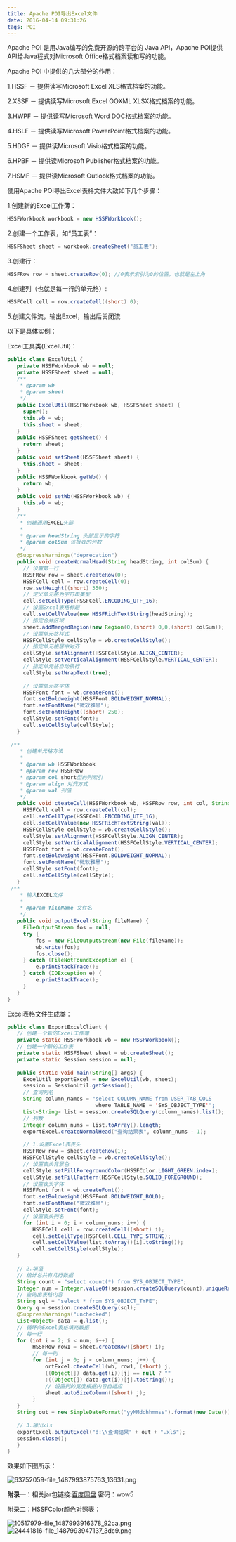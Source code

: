 ```yaml
---
title: Apache POI导出Excel文件
date: 2016-04-14 09:31:26
tags: POI
---
```

Apache POI 是用Java编写的免费开源的跨平台的 Java API，Apache POI提供API给Java程式对Microsoft Office格式档案读和写的功能。
  
Apache POI 中提供的几大部分的作用：
    
1.HSSF － 提供读写Microsoft Excel XLS格式档案的功能。　　

2.XSSF － 提供读写Microsoft Excel OOXML XLSX格式档案的功能。　　

3.HWPF － 提供读写Microsoft Word DOC格式档案的功能。　　

4.HSLF － 提供读写Microsoft PowerPoint格式档案的功能。　　

5.HDGF － 提供读Microsoft Visio格式档案的功能。　　

6.HPBF － 提供读Microsoft Publisher格式档案的功能。　　

7.HSMF － 提供读Microsoft Outlook格式档案的功能。
<!--more-->

使用Apache POI导出Excel表格文件大致如下几个步骤：

1.创建新的Excel工作薄：
```java
HSSFWorkbook workbook = new HSSFWorkbook();﻿​ 
```
2.创建一个工作表，如“员工表”：
```java
HSSFSheet sheet = workbook.createSheet("员工表");﻿​  
```
3.创建行：
```java
HSSFRow row = sheet.createRow(0); //0表示索引为0的位置，也就是左上角
```
4.创建列（也就是每一行的单元格）:
```java
HSSFCell cell = row.createCell((short) 0);﻿​
```
5.创建文件流，输出Excel，输出后关闭流

以下是具体实例：

Excel工具类(ExcelUtil)：
```java
public class ExcelUtil {
   private HSSFWorkbook wb = null;
   private HSSFSheet sheet = null;
   /**
	* @param wb
	* @param sheet
	*/
   public ExcelUtil(HSSFWorkbook wb, HSSFSheet sheet) {
     super();
     this.wb = wb;
     this.sheet = sheet;
   }
   public HSSFSheet getSheet() {
     return sheet;
   }
   public void setSheet(HSSFSheet sheet) {
     this.sheet = sheet;
   }
   public HSSFWorkbook getWb() {
     return wb;
   }
   public void setWb(HSSFWorkbook wb) {
     this.wb = wb;
   }
   /**
    * 创建通用EXCEL头部
    * 
    * @param headString 头部显示的字符
    * @param colSum 该报表的列数
    */
   @SuppressWarnings("deprecation")
   public void createNormalHead(String headString, int colSum) {
     // 设置第一行
     HSSFRow row = sheet.createRow(0);
     HSSFCell cell = row.createCell(0);
     row.setHeight((short) 350);
     // 定义单元格为字符串类型
     cell.setCellType(HSSFCell.ENCODING_UTF_16);
     // 设置Excel表格标题
     cell.setCellValue(new HSSFRichTextString(headString));
     // 指定合并区域
     sheet.addMergedRegion(new Region(0,(short) 0,0,(short) colSum));
     // 设置单元格样式
     HSSFCellStyle cellStyle = wb.createCellStyle();
     // 指定单元格居中对齐
     cellStyle.setAlignment(HSSFCellStyle.ALIGN_CENTER);
     cellStyle.setVerticalAlignment(HSSFCellStyle.VERTICAL_CENTER);
     // 指定单元格自动换行
     cellStyle.setWrapText(true);
 
     // 设置单元格字体
     HSSFFont font = wb.createFont();
     font.setBoldweight(HSSFFont.BOLDWEIGHT_NORMAL);
     font.setFontName("微软雅黑");
     font.setFontHeight((short) 250);
     cellStyle.setFont(font);
     cell.setCellStyle(cellStyle);
   }
 
 /**
    * 创建单元格方法
    * 
    * @param wb HSSFWorkbook
    * @param row HSSFRow
    * @param col short型的列索引
    * @param align 对齐方式
    * @param val 列值
    */
   public void cteateCell(HSSFWorkbook wb, HSSFRow row, int col, String val) {
     HSSFCell cell = row.createCell(col);
     cell.setCellType(HSSFCell.ENCODING_UTF_16);
     cell.setCellValue(new HSSFRichTextString(val));
     HSSFCellStyle cellStyle = wb.createCellStyle();
     cellStyle.setAlignment(HSSFCellStyle.ALIGN_CENTER);
     cellStyle.setVerticalAlignment(HSSFCellStyle.VERTICAL_CENTER);
     HSSFFont font = wb.createFont();
     font.setBoldweight(HSSFFont.BOLDWEIGHT_NORMAL);
     font.setFontName("微软雅黑");
     cellStyle.setFont(font);
     cell.setCellStyle(cellStyle);
   }
 /**
    * 输入EXCEL文件
    * 
    * @param fileName 文件名
    */
   public void outputExcel(String fileName) {
     FileOutputStream fos = null;
     try {
         fos = new FileOutputStream(new File(fileName));
         wb.write(fos);
         fos.close();
     } catch (FileNotFoundException e) {
         e.printStackTrace();
     } catch (IOException e) {
         e.printStackTrace();
     }
   }
}
```
Excel表格文件生成类：
```java
public class ExportExcelClient {
   // 创建一个新的Excel工作簿
   private static HSSFWorkbook wb = new HSSFWorkbook();
   // 创建一个新的工作表
   private static HSSFSheet sheet = wb.createSheet();
   private static Session session = null;
 
   public static void main(String[] args) {
     ExcelUtil exportExcel = new ExcelUtil(wb, sheet);
     session = SessionUtil.getSession();
     // 查询列名
     String column_names = "select COLUMN_NAME from USER_TAB_COLS 
                            where TABLE_NAME = 'SYS_OBJECT_TYPE'";
     List<String> list = session.createSQLQuery(column_names).list();
     // 列数
     Integer column_nums = list.toArray().length;
     exportExcel.createNormalHead("查询结果表", column_nums - 1);
 
     // 1.设置Excel表表头
     HSSFRow row = sheet.createRow(1);
     HSSFCellStyle cellStyle = wb.createCellStyle();
     // 设置表头背景色
     cellStyle.setFillForegroundColor(HSSFColor.LIGHT_GREEN.index);
     cellStyle.setFillPattern(HSSFCellStyle.SOLID_FOREGROUND);
     // 设置表头字体
     HSSFFont font = wb.createFont();
     font.setBoldweight(HSSFFont.BOLDWEIGHT_BOLD);
     font.setFontName("微软雅黑");
     cellStyle.setFont(font);
     // 设置表头列名
     for (int i = 0; i < column_nums; i++) {
        HSSFCell cell = row.createCell((short) i);
        cell.setCellType(HSSFCell.CELL_TYPE_STRING);
        cell.setCellValue(list.toArray()[i].toString());
        cell.setCellStyle(cellStyle);
   }
 
   // 2.填值
   // 统计总共有几行数据
   String count = "select count(*) from SYS_OBJECT_TYPE";
   Integer num = Integer.valueOf(session.createSQLQuery(count).uniqueResult().toString());
   // 查询出表格内容
   String sql = "select * from SYS_OBJECT_TYPE";
   Query q = session.createSQLQuery(sql);
   @SuppressWarnings("unchecked")
   List<Object> data = q.list();
   // 循环向Excel表格填充数据
   // 每一行
   for (int i = 2; i < num; i++) {
        HSSFRow row1 = sheet.createRow((short) i);
        // 每一列
        for (int j = 0; j < column_nums; j++) {
            ortExcel.cteateCell(wb, row1, (short) j,
            ((Object[]) data.get(i))[j] == null ? ""
            :((Object[]) data.get(i))[j].toString());
            // 设置列的宽度根据内容自适应
            sheet.autoSizeColumn((short) j);
        }
   }
   String out = new SimpleDateFormat("yyMMddhhmmss").format(new Date());
 
   // 3.输出xls
   exportExcel.outputExcel("d:\\查询结果" + out + ".xls");
   session.close();
   }
}
```
效果如下图所示：

![63752059-file_1487993875763_13631.png](https://www.tuchuang001.com/images/2017/06/11/63752059-file_1487993875763_13631.png)

**附录一**：相关jar包链接:[百度网盘](http://pan.baidu.com/share/init?shareid=1669410648&uk=20446062)  密码：wow5

附录二：HSSFColor颜色对照表：

![10517979-file_1487993916378_92ca.png](https://www.tuchuang001.com/images/2017/06/11/10517979-file_1487993916378_92ca.png)
![24441816-file_1487993947137_3dc9.png](https://www.tuchuang001.com/images/2017/06/11/24441816-file_1487993947137_3dc9.png)